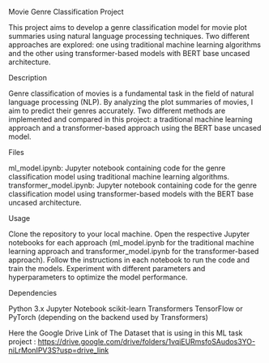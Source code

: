 Movie Genre Classification Project

This project aims to develop a genre classification model for movie plot summaries using natural language processing techniques. Two different approaches are explored: one using traditional machine learning algorithms and the other using transformer-based models with BERT base uncased architecture.

Description

Genre classification of movies is a fundamental task in the field of natural language processing (NLP). By analyzing the plot summaries of movies, I aim to predict their genres accurately. Two different methods are implemented and compared in this project: a traditional machine learning approach and a transformer-based approach using the BERT base uncased model.

Files

ml_model.ipynb: Jupyter notebook containing code for the genre classification model using traditional machine learning algorithms.
transformer_model.ipynb: Jupyter notebook containing code for the genre classification model using transformer-based models with the BERT base uncased architecture.

Usage

Clone the repository to your local machine.
Open the respective Jupyter notebooks for each approach (ml_model.ipynb for the traditional machine learning approach and transformer_model.ipynb for the transformer-based approach).
Follow the instructions in each notebook to run the code and train the models.
Experiment with different parameters and hyperparameters to optimize the model performance.

Dependencies

Python 3.x
Jupyter Notebook
scikit-learn
Transformers
TensorFlow or PyTorch (depending on the backend used by Transformers)

Here the Google Drive Link of The Dataset that is using in this ML task project :
https://drive.google.com/drive/folders/1vqiEURmsfoSAudos3YO-niLrMonIPV3S?usp=drive_link


